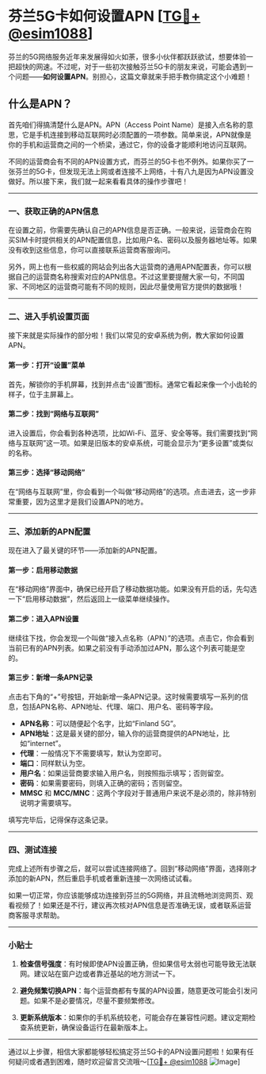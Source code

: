 # 芬兰5G卡如何设置APN [[TG💪+ @esim1088](https://t.me/s/esim1088)]

芬兰的5G网络服务近年来发展得如火如荼，很多小伙伴都跃跃欲试，想要体验一把超快的网速。不过呢，对于一些初次接触芬兰5G卡的朋友来说，可能会遇到一个问题——**如何设置APN**。别担心，这篇文章就来手把手教你搞定这个小难题！

## 什么是APN？

首先咱们得搞清楚什么是APN。APN（Access Point Name）是接入点名称的意思，它是手机连接到移动互联网时必须配置的一项参数。简单来说，APN就像是你的手机和运营商之间的一个桥梁，通过它，你的设备才能顺利地访问互联网。

不同的运营商会有不同的APN设置方式，而芬兰的5G卡也不例外。如果你买了一张芬兰的5G卡，但发现无法上网或者连接不上网络，十有八九是因为APN设置没做好。所以接下来，我们就一起来看看具体的操作步骤吧！

---

### 一、获取正确的APN信息

在设置之前，你需要先确认自己的APN信息是否正确。一般来说，运营商会在购买SIM卡时提供相关的APN配置信息，比如用户名、密码以及服务器地址等。如果没有收到这些信息，你可以直接联系运营商客服询问。

另外，网上也有一些权威的网站会列出各大运营商的通用APN配置表，你可以根据自己的运营商名称搜索对应的APN信息。不过这里要提醒大家一句，不同国家、不同地区的运营商可能有不同的规则，因此尽量使用官方提供的数据哦！

---

### 二、进入手机设置页面

接下来就是实际操作的部分啦！我们以常见的安卓系统为例，教大家如何设置APN。

#### 第一步：打开“设置”菜单
首先，解锁你的手机屏幕，找到并点击“设置”图标。通常它看起来像一个小齿轮的样子，位于主屏幕上。

#### 第二步：找到“网络与互联网”
进入设置后，你会看到各种选项，比如Wi-Fi、蓝牙、安全等等。我们需要找到“网络与互联网”这一项。如果是旧版本的安卓系统，可能会显示为“更多设置”或类似的名称。

#### 第三步：选择“移动网络”
在“网络与互联网”里，你会看到一个叫做“移动网络”的选项。点击进去，这一步非常重要，因为这里才是我们设置APN的地方。

---

### 三、添加新的APN配置

现在进入了最关键的环节——添加新的APN配置。

#### 第一步：启用移动数据
在“移动网络”界面中，确保已经开启了移动数据功能。如果没有开启的话，先勾选一下“启用移动数据”，然后返回上一级菜单继续操作。

#### 第二步：进入APN设置
继续往下找，你会发现一个叫做“接入点名称（APN）”的选项。点击它，你会看到当前已有的APN列表。如果之前没有手动添加过APN，那么这个列表可能是空的。

#### 第三步：新增一条APN记录
点击右下角的“+”号按钮，开始新增一条APN记录。这时候需要填写一系列的信息，包括APN名称、APN地址、代理、端口、用户名、密码等字段。

- **APN名称**：可以随便起个名字，比如“Finland 5G”。
- **APN地址**：这是最关键的部分，输入你的运营商提供的APN地址，比如“internet”。
- **代理**：一般情况下不需要填写，默认为空即可。
- **端口**：同样默认为空。
- **用户名**：如果运营商要求输入用户名，则按照指示填写；否则留空。
- **密码**：如果需要密码，则填入正确的密码；否则留空。
- **MMSC** 和 **MCC/MNC**：这两个字段对于普通用户来说不是必须的，除非特别说明才需要填写。

填写完毕后，记得保存这条记录。

---

### 四、测试连接

完成上述所有步骤之后，就可以尝试连接网络了。回到“移动网络”界面，选择刚才添加的新APN，然后重启手机或者重新连接一次网络试试看。

如果一切正常，你应该能够成功连接到芬兰的5G网络，并且流畅地浏览网页、观看视频了！如果还是不行，建议再次核对APN信息是否准确无误，或者联系运营商客服寻求帮助。

---

### 小贴士

1. **检查信号强度**：有时候即使APN设置正确，但如果信号太弱也可能导致无法联网。建议站在窗户边或者靠近基站的地方测试一下。
   
2. **避免频繁切换APN**：每个运营商都有专属的APN设置，随意更改可能会引发问题。如果不是必要情况，尽量不要频繁修改。

3. **更新系统版本**：如果你的手机系统较老，可能会存在兼容性问题。建议定期检查系统更新，确保设备运行在最新版本上。

---

通过以上步骤，相信大家都能够轻松搞定芬兰5G卡的APN设置问题啦！如果有任何疑问或者遇到困难，随时欢迎留言交流哦～[[TG💪+ @esim1088](https://t.me/s/esim1088) ![Image](https://i.postimg.cc/4NQfJmqS/Snipaste-2025-05-13-00-14-12.png)]